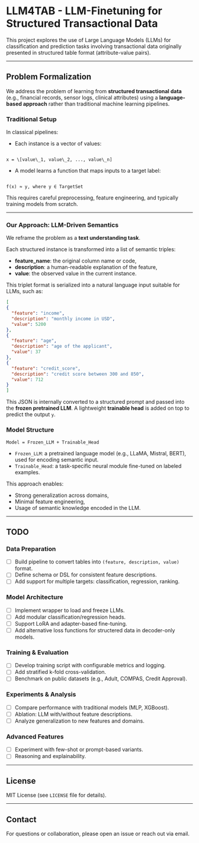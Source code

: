 # LLM4TAB - LLM-Finetuning for Structured Transactional Data

This project explores the use of Large Language Models (LLMs) for classification and prediction tasks involving transactional data originally presented in structured table format (attribute-value pairs).

---

## Problem Formalization

We address the problem of learning from **structured transactional data** (e.g., financial records, sensor logs, clinical attributes) using a **language-based approach** rather than traditional machine learning pipelines.

### Traditional Setup

In classical pipelines:
- Each instance is a vector of values:  
```

x = \[value\_1, value\_2, ..., value\_n]

```
- A model learns a function that maps inputs to a target label:  
```

f(x) ≈ y, where y ∈ TargetSet

````

This requires careful preprocessing, feature engineering, and typically training models from scratch.

---

### Our Approach: LLM-Driven Semantics

We reframe the problem as a **text understanding task**.

Each structured instance is transformed into a list of semantic triples:
- **feature_name**: the original column name or code,
- **description**: a human-readable explanation of the feature,
- **value**: the observed value in the current instance.

This triplet format is serialized into a natural language input suitable for LLMs, such as:

```json
[
{
  "feature": "income",
  "description": "monthly income in USD",
  "value": 5200
},
{
  "feature": "age",
  "description": "age of the applicant",
  "value": 37
},
{
  "feature": "credit_score",
  "description": "credit score between 300 and 850",
  "value": 712
}
]
````

This JSON is internally converted to a structured prompt and passed into the **frozen pretrained LLM**. A lightweight **trainable head** is added on top to predict the output `y`.

### Model Structure

```
Model = Frozen_LLM + Trainable_Head
```

* `Frozen_LLM`: a pretrained language model (e.g., LLaMA, Mistral, BERT), used for encoding semantic input.
* `Trainable_Head`: a task-specific neural module fine-tuned on labeled examples.

This approach enables:

* Strong generalization across domains,
* Minimal feature engineering,
* Usage of semantic knowledge encoded in the LLM.

---

## TODO

### Data Preparation

* [ ] Build pipeline to convert tables into `(feature, description, value)` format.
* [ ] Define schema or DSL for consistent feature descriptions.
* [ ] Add support for multiple targets: classification, regression, ranking.

### Model Architecture

* [ ] Implement wrapper to load and freeze LLMs.
* [ ] Add modular classification/regression heads.
* [ ] Support LoRA and adapter-based fine-tuning.
* [ ] Add alternative loss functions for structered data in decoder-only models.

### Training & Evaluation

* [ ] Develop training script with configurable metrics and logging.
* [ ] Add stratified k-fold cross-validation.
* [ ] Benchmark on public datasets (e.g., Adult, COMPAS, Credit Approval).

### Experiments & Analysis

* [ ] Compare performance with traditional models (MLP, XGBoost).
* [ ] Ablation: LLM with/without feature descriptions.
* [ ] Analyze generalization to new features and domains.

### Advanced Features

* [ ] Experiment with few-shot or prompt-based variants.
* [ ] Reasoning and explainability.

---

## License

MIT License (see `LICENSE` file for details).

---

## Contact

For questions or collaboration, please open an issue or reach out via email.
